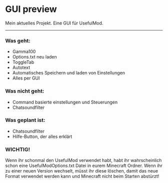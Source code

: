 # GUI preview

Mein aktuelles Projekt. Eine GUI für UsefulMod.

---

### Was geht:
- Gamma100
- Options.txt neu laden
- ToggleTab
- Autotext
- Automatisches Speichern und laden von Einstellungen
- Alles per GUI

### Was nicht geht:
- Command basierte einstellungen und Steuerungen
- Chatsoundfilter

### Was geplant ist:
- Chatsoundfilter
- Hilfe-Button, der alles erklärt

### **WICHTIG!**
Wenn ihr schonmal den UsefulMod verwendet habt, habt ihr wahrscheinlich schon eine UsefulModOptions.txt Datei
in eurem Minecraft Ordner. Wenn ihr zu einer neuen Version wechselt, müsst ihr diese löschen, damit das neue Format
verwendet werden kann und Minecraft nicht beim Starten abstürzt!